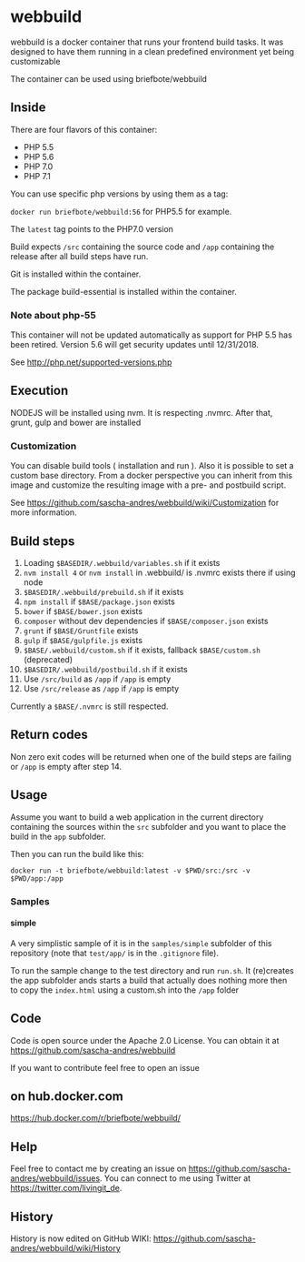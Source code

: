# webbuild #

webbuild is a docker container that runs your frontend build tasks. It
was designed to have them running in a clean predefined environment yet
being customizable

The container can be used using briefbote/webbuild

## Inside ##

There are four flavors of this container:

* PHP 5.5
* PHP 5.6
* PHP 7.0
* PHP 7.1

You can use specific php versions by using them as a tag:

`docker run briefbote/webbuild:56` for PHP5.5 for example.

The `latest` tag points to the PHP7.0 version

Build expects `/src` containing the source code and `/app` containing the release after all build steps have run.

Git is installed within the container.

The package build-essential is installed within the container.

### Note about php-55

This container will not be updated automatically as support for PHP 5.5 has been retired. Version 5.6 will get security updates until 12/31/2018.

See http://php.net/supported-versions.php

## Execution ##

NODEJS will be installed using nvm. It is respecting .nvmrc. After that, grunt, gulp and bower are installed

### Customization

You can disable build tools ( installation and run ). Also it is possible to set a custom base directory. From a docker perspective you can inherit from this image and customize the resulting image with a pre- and postbuild script.

See https://github.com/sascha-andres/webbuild/wiki/Customization for more information. 

## Build steps ##

1. Loading `$BASEDIR/.webbuild/variables.sh` if it exists
2. `nvm install 4` or `nvm install` in .webbuild/ is .nvmrc exists there if using node
3. `$BASEDIR/.webbuild/prebuild.sh` if it exists
4. `npm install` if `$BASE/package.json` exists
5. `bower` if `$BASE/bower.json` exists
6. `composer` without dev dependencies if `$BASE/composer.json` exists
7. `grunt` if `$BASE/Gruntfile` exists
8. `gulp` if `$BASE/gulpfile.js` exists
9. `$BASE/.webbuild/custom.sh` if it exists, fallback `$BASE/custom.sh` (deprecated)
10. `$BASEDIR/.webbuild/postbuild.sh` if it exists
11. Use `/src/build` as `/app` if `/app` is empty
12. Use `/src/release` as `/app` if `/app` is empty

Currently a `$BASE/.nvmrc` is still respected.

## Return codes ##

Non zero exit codes will be returned when one of the build steps are failing or `/app` is empty after step 14.

## Usage ##

Assume you want to build a web application in the current directory containing the sources within the `src` subfolder
and you want to place the build in the `app` subfolder.

Then you can run the build like this:

    docker run -t briefbote/webbuild:latest -v $PWD/src:/src -v $PWD/app:/app

### Samples

#### simple

A very simplistic sample of it is in the `samples/simple` subfolder of this repository (note that `test/app/` is in the `.gitignore` file).

To run the sample change to the test directory and run `run.sh`. It (re)creates the app subfolder ands starts a build
that actually does nothing more then to copy the `index.html` using a custom.sh into the `/app` folder

## Code ##

Code is open source under the Apache 2.0 License. You can obtain it at https://github.com/sascha-andres/webbuild

If you want to contribute feel free to open an issue

## on hub.docker.com ##

https://hub.docker.com/r/briefbote/webbuild/

## Help

Feel free to contact me by creating an issue on https://github.com/sascha-andres/webbuild/issues.
You can connect to me using Twitter at https://twitter.com/livingit_de.

## History ##

History is now edited on GitHub WIKI: https://github.com/sascha-andres/webbuild/wiki/History
